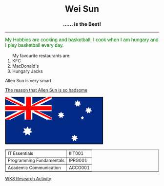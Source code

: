 
<HTML>
<HEAD>
<style>
body {
	    background-image: url("https://static.vecteezy.com/system/resources/thumbnails/000/139/741/small/blue-grunge-free-vector-background.jpg");
	    background-repeat:no-repeat;
	    background-size:cover;

	}
</style>
	<TITLE> My First HTML File </TITLE>
</HEAD>
<BODY>
	<center><H1> Wei Sun </H1>
	<H3><B>...... is the Best! </B></H3></center>
	<HR>
	<FONT SIZE=3 FACE="ARIAL" COLOR="green">
	<P> My Hobbies are cooking and basketball. I cook when I am hungary and I play basketball every day. </P></FONT>
	<OL>My favourite restaurants are:
	<LI> KFC
	<LI> MacDonald's
	<LI> Hungary Jacks
	</OL>
	Allen Sun is very smart
	<P><A HREF = "https://www.google">The reason that Allen Sun is so hadsome </A></P>
	<p></p>
	<img src="Flag.png" alt = 'Flag'>
	<BR>
	<P></P>
<table border ="1">
<tr>
	<td>IT Essentials </td>
	<td> IIIT001 </td>
</tr>
<tr>
	<td>Programming Fundamentals </td>
	<td> IPRG001 </td>
</tr>
<tr>
	<td>Academic Communication </td>
	<td> ACCO001 </td>
</tr>
</table>
<P><A HREF = "https://canvas.insearch.edu.au/groups/7061/discussion_topics/15307">WK8 Research Activity </A></P>
</BODY>
</HTML>
